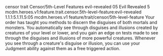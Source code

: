 <ability>
  <metadata>
    <class>censor</class>
    <feature_type>trait</feature_type>
    <file_dpath>Censor/5th-Level Features</file_dpath>
    <item_id>evil-revealed</item_id>
    <item_index>05</item_index>
    <item_name>Evil Revealed</item_name>
    <level>5</level>
    <scc>mcdm.heroes.v1:feature.trait.censor.5th-level-feature:evil-revealed</scc>
    <scdc>1.1.1:5.1.11.5:05</scdc>
    <source>mcdm.heroes.v1</source>
    <type>feature/trait/censor/5th-level-feature</type>
  </metadata>
  <effects>
    <effect type="mundane">Your order has taught you methods to discern the disguises of both mortals and monsters. You automatically see through disguises and illusions created by creatures of your level or lower, and you gain an edge on tests made to see through the disguises and illusions of more powerful creatures. Whenever you see through a creature&apos;s disguise or illusion, you can use your Judgment ability against them as a free triggered action.</effect>
  </effects>
</ability>
